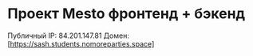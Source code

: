 # Проект Mesto фронтенд + бэкенд

Публичный IP: 84.201.147.81
Домен: [https://sash.students.nomoreparties.space]
